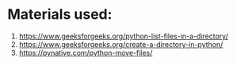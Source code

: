 # Materials used: 
1. https://www.geeksforgeeks.org/python-list-files-in-a-directory/
2. https://www.geeksforgeeks.org/create-a-directory-in-python/
3. https://pynative.com/python-move-files/
